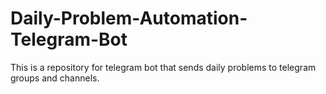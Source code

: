 # Daily-Problem-Automation-Telegram-Bot
This is a repository for telegram bot that sends daily problems to telegram groups and channels.
